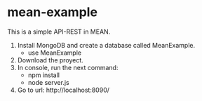 # mean-example

This is a simple API-REST in MEAN.

1) Install MongoDB and create a database called MeanExample.
    - use MeanExample
2) Download the proyect.
3) In console, run the next command:
    - npm install
    - node server.js
4) Go to url: http://localhost:8090/
